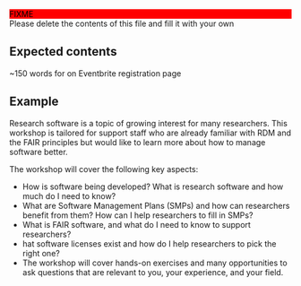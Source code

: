 <div style="background: red; color: black;">FIXME</div>
Please delete the contents of this file and fill it with your own

## Expected contents

~150 words for on Eventbrite registration page
## Example

Research software is a topic of growing interest for many researchers. This workshop is tailored for support staff who are already familiar with RDM and the FAIR principles but would like to learn more about how to manage software better. 

The workshop will cover the following key aspects:
- How is software being developed? What is research software and how much do I need to know?
- What are Software Management Plans (SMPs) and how can researchers benefit from them? How can I help researchers to fill in SMPs?
- What is FAIR software, and what do I need to know to support researchers?
- hat software licenses exist and how do I help researchers to pick the right one?
- The workshop will cover hands-on exercises and many opportunities to ask questions that are relevant to you, your experience, and your field. 